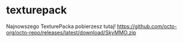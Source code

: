 # texturepack
Najnowszego TexturePacka pobierzesz tutaj!
https://github.com/octo-org/octo-repo/releases/latest/download/SkyMMO.zip
